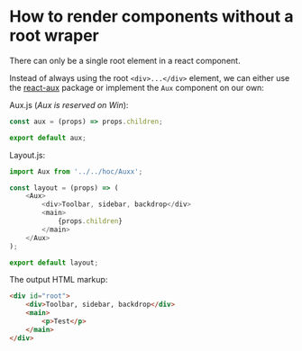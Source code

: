 # How to render components without a root wraper

There can only be a single root element in a react component.

Instead of always using the root `<div>...</div>` element, we can either use the [react-aux](https://www.npmjs.com/package/react-aux) package or implement the `Aux` component on our own:

Aux.js (*Aux is reserved on Win*):
```javascript
const aux = (props) => props.children;

export default aux;
```

Layout.js:
```javascript
import Aux from '../../hoc/Auxx';

const layout = (props) => (
    <Aux>
        <div>Toolbar, sidebar, backdrop</div>
        <main>
            {props.children}
        </main>
    </Aux>
);

export default layout;
```

The output HTML markup:
```html
<div id="root">
    <div>Toolbar, sidebar, backdrop</div>
    <main>
        <p>Test</p>
    </main>
</div>
```
